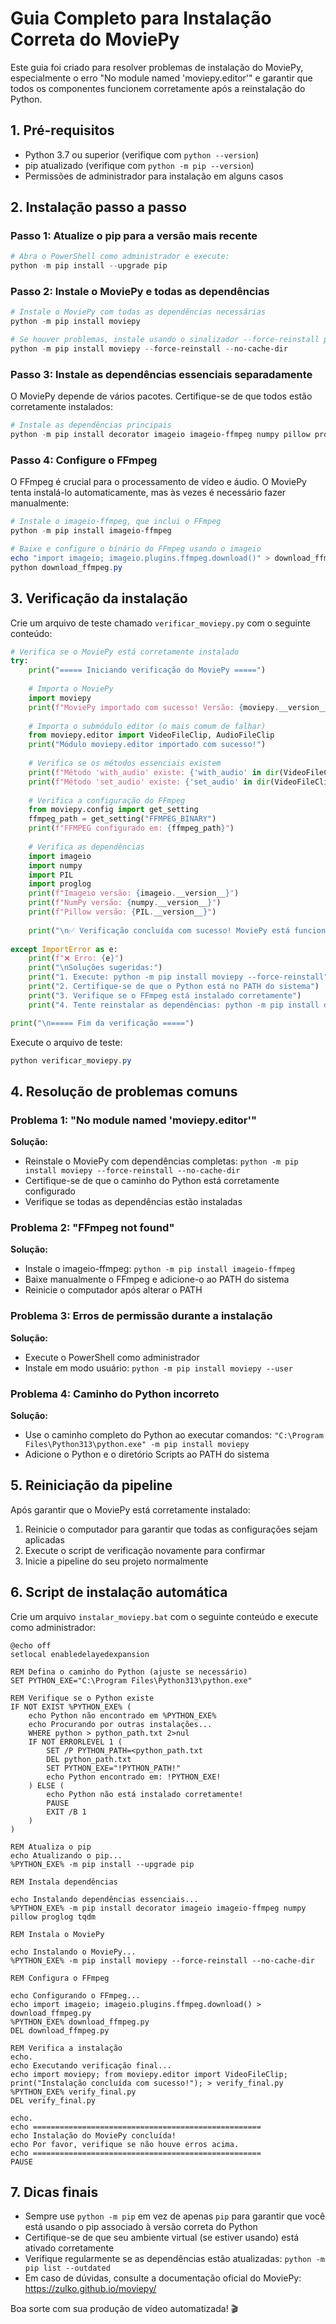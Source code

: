 # Guia Completo para Instalação Correta do MoviePy

Este guia foi criado para resolver problemas de instalação do MoviePy, especialmente o erro "No module named 'moviepy.editor'" e garantir que todos os componentes funcionem corretamente após a reinstalação do Python.

## 1. Pré-requisitos

- Python 3.7 ou superior (verifique com `python --version`)
- pip atualizado (verifique com `python -m pip --version`)
- Permissões de administrador para instalação em alguns casos

## 2. Instalação passo a passo

### Passo 1: Atualize o pip para a versão mais recente

```powershell
# Abra o PowerShell como administrador e execute:
python -m pip install --upgrade pip
```

### Passo 2: Instale o MoviePy e todas as dependências

```powershell
# Instale o MoviePy com todas as dependências necessárias
python -m pip install moviepy

# Se houver problemas, instale usando o sinalizador --force-reinstall para forçar a reinstalação
python -m pip install moviepy --force-reinstall --no-cache-dir
```

### Passo 3: Instale as dependências essenciais separadamente

O MoviePy depende de vários pacotes. Certifique-se de que todos estão corretamente instalados:

```powershell
# Instale as dependências principais
python -m pip install decorator imageio imageio-ffmpeg numpy pillow proglog tqdm
```

### Passo 4: Configure o FFmpeg

O FFmpeg é crucial para o processamento de vídeo e áudio. O MoviePy tenta instalá-lo automaticamente, mas às vezes é necessário fazer manualmente:

```powershell
# Instale o imageio-ffmpeg, que inclui o FFmpeg
python -m pip install imageio-ffmpeg

# Baixe e configure o binário do FFmpeg usando o imageio
echo "import imageio; imageio.plugins.ffmpeg.download()" > download_ffmpeg.py
python download_ffmpeg.py
```

## 3. Verificação da instalação

Crie um arquivo de teste chamado `verificar_moviepy.py` com o seguinte conteúdo:

```python
# Verifica se o MoviePy está corretamente instalado
try:
    print("===== Iniciando verificação do MoviePy =====")
    
    # Importa o MoviePy
    import moviepy
    print(f"MoviePy importado com sucesso! Versão: {moviepy.__version__}")
    
    # Importa o submódulo editor (o mais comum de falhar)
    from moviepy.editor import VideoFileClip, AudioFileClip
    print("Módulo moviepy.editor importado com sucesso!")
    
    # Verifica se os métodos essenciais existem
    print(f"Método 'with_audio' existe: {'with_audio' in dir(VideoFileClip)}")
    print(f"Método 'set_audio' existe: {'set_audio' in dir(VideoFileClip)}")
    
    # Verifica a configuração do FFmpeg
    from moviepy.config import get_setting
    ffmpeg_path = get_setting("FFMPEG_BINARY")
    print(f"FFMPEG configurado em: {ffmpeg_path}")
    
    # Verifica as dependências
    import imageio
    import numpy
    import PIL
    import proglog
    print(f"Imageio versão: {imageio.__version__}")
    print(f"NumPy versão: {numpy.__version__}")
    print(f"Pillow versão: {PIL.__version__}")
    
    print("\n✅ Verificação concluída com sucesso! MoviePy está funcionando corretamente.")
    
except ImportError as e:
    print(f"❌ Erro: {e}")
    print("\nSoluções sugeridas:")
    print("1. Execute: python -m pip install moviepy --force-reinstall")
    print("2. Certifique-se de que o Python está no PATH do sistema")
    print("3. Verifique se o FFmpeg está instalado corretamente")
    print("4. Tente reinstalar as dependências: python -m pip install decorator imageio imageio-ffmpeg numpy pillow proglog tqdm")

print("\n===== Fim da verificação =====")
```

Execute o arquivo de teste:

```powershell
python verificar_moviepy.py
```

## 4. Resolução de problemas comuns

### Problema 1: "No module named 'moviepy.editor'"

**Solução:**
- Reinstale o MoviePy com dependências completas: `python -m pip install moviepy --force-reinstall --no-cache-dir`
- Certifique-se de que o caminho do Python está corretamente configurado
- Verifique se todas as dependências estão instaladas

### Problema 2: "FFmpeg not found"

**Solução:**
- Instale o imageio-ffmpeg: `python -m pip install imageio-ffmpeg`
- Baixe manualmente o FFmpeg e adicione-o ao PATH do sistema
- Reinicie o computador após alterar o PATH

### Problema 3: Erros de permissão durante a instalação

**Solução:**
- Execute o PowerShell como administrador
- Instale em modo usuário: `python -m pip install moviepy --user`

### Problema 4: Caminho do Python incorreto

**Solução:**
- Use o caminho completo do Python ao executar comandos: `"C:\Program Files\Python313\python.exe" -m pip install moviepy`
- Adicione o Python e o diretório Scripts ao PATH do sistema

## 5. Reiniciação da pipeline

Após garantir que o MoviePy está corretamente instalado:

1. Reinicie o computador para garantir que todas as configurações sejam aplicadas
2. Execute o script de verificação novamente para confirmar
3. Inicie a pipeline do seu projeto normalmente

## 6. Script de instalação automática

Crie um arquivo `instalar_moviepy.bat` com o seguinte conteúdo e execute como administrador:

```batch
@echo off
setlocal enabledelayedexpansion

REM Defina o caminho do Python (ajuste se necessário)
SET PYTHON_EXE="C:\Program Files\Python313\python.exe"

REM Verifique se o Python existe
IF NOT EXIST %PYTHON_EXE% (
    echo Python não encontrado em %PYTHON_EXE%
    echo Procurando por outras instalações...
    WHERE python > python_path.txt 2>nul
    IF NOT ERRORLEVEL 1 (
        SET /P PYTHON_PATH=<python_path.txt
        DEL python_path.txt
        SET PYTHON_EXE="!PYTHON_PATH!"
        echo Python encontrado em: !PYTHON_EXE!
    ) ELSE (
        echo Python não está instalado corretamente!
        PAUSE
        EXIT /B 1
    )
)

REM Atualiza o pip
echo Atualizando o pip...
%PYTHON_EXE% -m pip install --upgrade pip

REM Instala dependências

echo Instalando dependências essenciais...
%PYTHON_EXE% -m pip install decorator imageio imageio-ffmpeg numpy pillow proglog tqdm

REM Instala o MoviePy

echo Instalando o MoviePy...
%PYTHON_EXE% -m pip install moviepy --force-reinstall --no-cache-dir

REM Configura o FFmpeg

echo Configurando o FFmpeg...
echo import imageio; imageio.plugins.ffmpeg.download() > download_ffmpeg.py
%PYTHON_EXE% download_ffmpeg.py
DEL download_ffmpeg.py

REM Verifica a instalação
echo.
echo Executando verificação final...
echo import moviepy; from moviepy.editor import VideoFileClip; print("Instalação concluída com sucesso!"); > verify_final.py
%PYTHON_EXE% verify_final.py
DEL verify_final.py

echo.
echo ===================================================
echo Instalação do MoviePy concluída!
echo Por favor, verifique se não houve erros acima.
echo ===================================================
PAUSE
```

## 7. Dicas finais

- Sempre use `python -m pip` em vez de apenas `pip` para garantir que você está usando o pip associado à versão correta do Python
- Certifique-se de que seu ambiente virtual (se estiver usando) está ativado corretamente
- Verifique regularmente se as dependências estão atualizadas: `python -m pip list --outdated`
- Em caso de dúvidas, consulte a documentação oficial do MoviePy: https://zulko.github.io/moviepy/

Boa sorte com sua produção de vídeo automatizada! 🎬